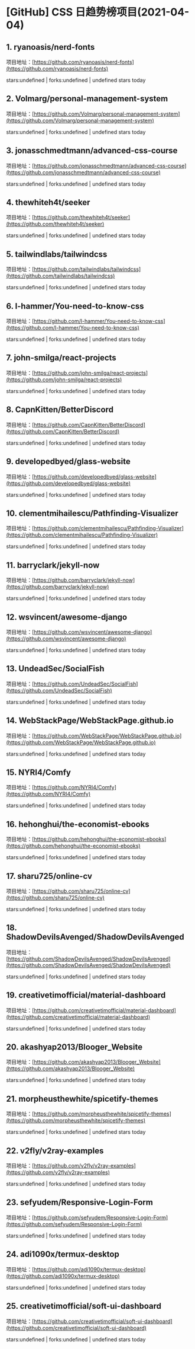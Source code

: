 # [GitHub] CSS 日趋势榜项目(2021-04-04)

## 1. ryanoasis/nerd-fonts 

项目地址：[https://github.com/ryanoasis/nerd-fonts](https://github.com/ryanoasis/nerd-fonts)

stars:undefined | forks:undefined | undefined stars today 



## 2. Volmarg/personal-management-system 

项目地址：[https://github.com/Volmarg/personal-management-system](https://github.com/Volmarg/personal-management-system)

stars:undefined | forks:undefined | undefined stars today 



## 3. jonasschmedtmann/advanced-css-course 

项目地址：[https://github.com/jonasschmedtmann/advanced-css-course](https://github.com/jonasschmedtmann/advanced-css-course)

stars:undefined | forks:undefined | undefined stars today 



## 4. thewhiteh4t/seeker 

项目地址：[https://github.com/thewhiteh4t/seeker](https://github.com/thewhiteh4t/seeker)

stars:undefined | forks:undefined | undefined stars today 



## 5. tailwindlabs/tailwindcss 

项目地址：[https://github.com/tailwindlabs/tailwindcss](https://github.com/tailwindlabs/tailwindcss)

stars:undefined | forks:undefined | undefined stars today 



## 6. l-hammer/You-need-to-know-css 

项目地址：[https://github.com/l-hammer/You-need-to-know-css](https://github.com/l-hammer/You-need-to-know-css)

stars:undefined | forks:undefined | undefined stars today 



## 7. john-smilga/react-projects 

项目地址：[https://github.com/john-smilga/react-projects](https://github.com/john-smilga/react-projects)

stars:undefined | forks:undefined | undefined stars today 



## 8. CapnKitten/BetterDiscord 

项目地址：[https://github.com/CapnKitten/BetterDiscord](https://github.com/CapnKitten/BetterDiscord)

stars:undefined | forks:undefined | undefined stars today 



## 9. developedbyed/glass-website 

项目地址：[https://github.com/developedbyed/glass-website](https://github.com/developedbyed/glass-website)

stars:undefined | forks:undefined | undefined stars today 



## 10. clementmihailescu/Pathfinding-Visualizer 

项目地址：[https://github.com/clementmihailescu/Pathfinding-Visualizer](https://github.com/clementmihailescu/Pathfinding-Visualizer)

stars:undefined | forks:undefined | undefined stars today 



## 11. barryclark/jekyll-now 

项目地址：[https://github.com/barryclark/jekyll-now](https://github.com/barryclark/jekyll-now)

stars:undefined | forks:undefined | undefined stars today 



## 12. wsvincent/awesome-django 

项目地址：[https://github.com/wsvincent/awesome-django](https://github.com/wsvincent/awesome-django)

stars:undefined | forks:undefined | undefined stars today 



## 13. UndeadSec/SocialFish 

项目地址：[https://github.com/UndeadSec/SocialFish](https://github.com/UndeadSec/SocialFish)

stars:undefined | forks:undefined | undefined stars today 



## 14. WebStackPage/WebStackPage.github.io 

项目地址：[https://github.com/WebStackPage/WebStackPage.github.io](https://github.com/WebStackPage/WebStackPage.github.io)

stars:undefined | forks:undefined | undefined stars today 



## 15. NYRI4/Comfy 

项目地址：[https://github.com/NYRI4/Comfy](https://github.com/NYRI4/Comfy)

stars:undefined | forks:undefined | undefined stars today 



## 16. hehonghui/the-economist-ebooks 

项目地址：[https://github.com/hehonghui/the-economist-ebooks](https://github.com/hehonghui/the-economist-ebooks)

stars:undefined | forks:undefined | undefined stars today 



## 17. sharu725/online-cv 

项目地址：[https://github.com/sharu725/online-cv](https://github.com/sharu725/online-cv)

stars:undefined | forks:undefined | undefined stars today 



## 18. ShadowDevilsAvenged/ShadowDevilsAvenged 

项目地址：[https://github.com/ShadowDevilsAvenged/ShadowDevilsAvenged](https://github.com/ShadowDevilsAvenged/ShadowDevilsAvenged)

stars:undefined | forks:undefined | undefined stars today 



## 19. creativetimofficial/material-dashboard 

项目地址：[https://github.com/creativetimofficial/material-dashboard](https://github.com/creativetimofficial/material-dashboard)

stars:undefined | forks:undefined | undefined stars today 



## 20. akashyap2013/Blooger_Website 

项目地址：[https://github.com/akashyap2013/Blooger_Website](https://github.com/akashyap2013/Blooger_Website)

stars:undefined | forks:undefined | undefined stars today 



## 21. morpheusthewhite/spicetify-themes 

项目地址：[https://github.com/morpheusthewhite/spicetify-themes](https://github.com/morpheusthewhite/spicetify-themes)

stars:undefined | forks:undefined | undefined stars today 



## 22. v2fly/v2ray-examples 

项目地址：[https://github.com/v2fly/v2ray-examples](https://github.com/v2fly/v2ray-examples)

stars:undefined | forks:undefined | undefined stars today 



## 23. sefyudem/Responsive-Login-Form 

项目地址：[https://github.com/sefyudem/Responsive-Login-Form](https://github.com/sefyudem/Responsive-Login-Form)

stars:undefined | forks:undefined | undefined stars today 



## 24. adi1090x/termux-desktop 

项目地址：[https://github.com/adi1090x/termux-desktop](https://github.com/adi1090x/termux-desktop)

stars:undefined | forks:undefined | undefined stars today 



## 25. creativetimofficial/soft-ui-dashboard 

项目地址：[https://github.com/creativetimofficial/soft-ui-dashboard](https://github.com/creativetimofficial/soft-ui-dashboard)

stars:undefined | forks:undefined | undefined stars today 



